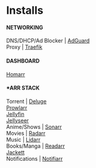 # Installs

#### NETWORKING

DNS/DHCP/Ad Blocker | [AdGuard](https://github.com/KreaMuzik/boilerplates/Proxmox/adguard.sh) <br>
Proxy | [Traefik](https://github.com/KreaMuzik/boilerplates/Proxmox/traefik.sh)

#### DASHBOARD
[Homarr](https://github.com/KreaMuzik/boilerplates/Proxmox/homarr.sh) <br>

#### *ARR STACK
Torrent | [Deluge](https://github.com/KreaMuzik/boilerplates/Proxmox/deluge.sh) <br>
[Prowlarr](https://github.com/KreaMuzik/boilerplates/Proxmox/prowlarr.sh) <br>
[Jellyfin](https://github.com/KreaMuzik/boilerplates/Proxmox/jellyfin.sh) <br>
[Jellyseer](https://github.com/KreaMuzik/boilerplates/Proxmox/jellyseer.sh) <br>
Anime/Shows | [Sonarr](https://github.com/KreaMuzik/boilerplates/Proxmox/sonarr.sh) <br>
Movies | [Radarr](https://github.com/KreaMuzik/boilerplates/Proxmox/radarr.sh) <br>
Music | [Lidarr](https://github.com/KreaMuzik/boilerplates/Proxmox/lidarr.sh) <br>
Books/Manga | [Readarr](https://github.com/KreaMuzik/boilerplates/Proxmox/readarr.sh) <br>
[Jackett](https://github.com/KreaMuzik/boilerplates/Proxmox/jackett.sh) <br>
Notifications | [Notifiarr](https://github.com/KreaMuzik/boilerplates/Proxmox/notifiarr.sh) <br>